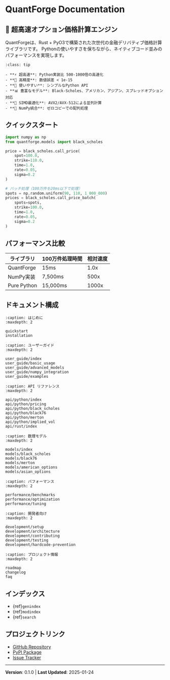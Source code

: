 # QuantForge Documentation

## 🚀 超高速オプション価格計算エンジン

QuantForgeは、Rust + PyO3で構築された次世代の金融デリバティブ価格計算ライブラリです。
Pythonの使いやすさを保ちながら、ネイティブコード並みのパフォーマンスを実現します。

```{admonition} Key Features
:class: tip

- **⚡ 超高速**: Python実装比 500-1000倍の高速化
- **🎯 高精度**: 数値誤差 < 1e-15
- **🔧 使いやすい**: シンプルなPython API
- **📊 豊富なモデル**: Black-Scholes、アメリカン、アジアン、スプレッドオプション対応
- **🚀 SIMD最適化**: AVX2/AVX-512による並列計算
- **🐍 NumPy統合**: ゼロコピーでの配列処理
```

## クイックスタート

```python
import numpy as np
from quantforge.models import black_scholes

price = black_scholes.call_price(
    spot=100.0,
    strike=110.0,
    time=1.0,
    rate=0.05,
    sigma=0.2
)

# バッチ処理（100万件を20ms以下で処理）
spots = np.random.uniform(90, 110, 1_000_000)
prices = black_scholes.call_price_batch(
    spots=spots,
    strike=100.0,
    time=1.0,
    rate=0.05,
    sigma=0.2
)
```

## パフォーマンス比較

| ライブラリ | 100万件処理時間 | 相対速度 |
|------------|----------------|----------|
| QuantForge | 15ms | 1.0x |
| NumPy実装 | 7,500ms | 500x |
| Pure Python | 15,000ms | 1000x |

## ドキュメント構成

```{toctree}
:caption: はじめに
:maxdepth: 2

quickstart
installation
```

```{toctree}
:caption: ユーザーガイド
:maxdepth: 2

user_guide/index
user_guide/basic_usage
user_guide/advanced_models
user_guide/numpy_integration
user_guide/examples
```

```{toctree}
:caption: API リファレンス
:maxdepth: 2

api/python/index
api/python/pricing
api/python/black_scholes
api/python/black76
api/python/merton
api/python/implied_vol
api/rust/index
```

```{toctree}
:caption: 数理モデル
:maxdepth: 2

models/index
models/black_scholes
models/black76
models/merton
models/american_options
models/asian_options
```

```{toctree}
:caption: パフォーマンス
:maxdepth: 2

performance/benchmarks
performance/optimization
performance/tuning
```

```{toctree}
:caption: 開発者向け
:maxdepth: 2

development/setup
development/architecture
development/contributing
development/testing
development/hardcode-prevention
```

```{toctree}
:caption: プロジェクト情報
:maxdepth: 2

roadmap
changelog
faq
```

## インデックス

* {ref}`genindex`
* {ref}`modindex`
* {ref}`search`

## プロジェクトリンク

- [GitHub Repository](https://github.com/yourusername/quantforge)
- [PyPI Package](https://pypi.org/project/quantforge/)
- [Issue Tracker](https://github.com/yourusername/quantforge/issues)

---

**Version**: 0.1.0 | **Last Updated**: 2025-01-24